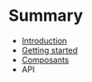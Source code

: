 # Summary

* [Introduction](README.md)
* [Getting started](getting-started.md)
* [Composants](composants.md)
* API

